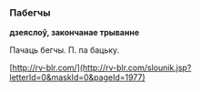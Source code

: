 ### Пабегчы
**дзеяслоў, закончанае трыванне**

Пачаць бегчы. П. па бацьку.

<a rel="author">[http://rv-blr.com/](http://rv-blr.com/slounik.jsp?letterId=0&maskId=0&pageId=1977)</a>
